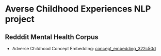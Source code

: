 # Averse Childhood Experiences NLP project

## Redddit Mental Health Corpus
- Adverse Childhood Concept Embedding: [concept_embedding_322c50d](./Reddit-MH/concept_embedding_322c50d.json)

